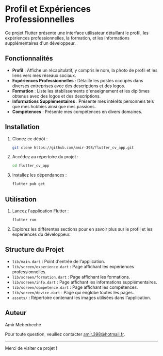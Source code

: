 # Profil et Expériences Professionnelles

Ce projet Flutter présente une interface utilisateur détaillant le profil, les expériences professionnelles, la formation, et les informations supplémentaires d'un développeur.

## Fonctionnalités

- **Profil** : Affiche un récapitulatif, y compris le nom, la photo de profil et les liens vers mes réseaux sociaux.
- **Expériences Professionnelles** : Détaille les postes occupés dans diverses entreprises avec des descriptions et des logos.
- **Formation** : Liste les établissements d'enseignement et les diplômes obtenus avec des logos et des descriptions.
- **Informations Supplémentaires** : Présente mes intérêts personnels tels que mes hobbies ainsi que mes passions.
- **Compétences** : Présente mes compétences en divers domaines.

## Installation

1. Clonez ce dépôt :
   ```bash
   git clone https://github.com/amir-398/flutter_cv_app.git
   ```
2. Accédez au répertoire du projet :
   ```bash
   cd flutter_cv_app
   ```
3. Installez les dépendances :
   ```bash
   flutter pub get
   ```

## Utilisation

1. Lancez l'application Flutter :
   ```bash
   flutter run
   ```
2. Explorez les différentes sections pour en savoir plus sur le profil et les expériences du développeur.

## Structure du Projet

- `lib/main.dart` : Point d'entrée de l'application.
- `lib/screen/experience.dart` : Page affichant les expériences professionnelles.
- `lib/screen/formation.dart` : Page affichant les formations.
- `lib/screen/info.dart` : Page affichant les informations supplémentaires.
- `lib/screen/competence.dart` : Page affichant les compétences.
- `lib/screen/device.dart` : Page qui englobe toutes les pages.
- `assets/` : Répertoire contenant les images utilisées dans l'application.

## Auteur

Amir Meberbeche

Pour toute question, veuillez contacter amir.398@hotmail.fr.

---

Merci de visiter ce projet !
